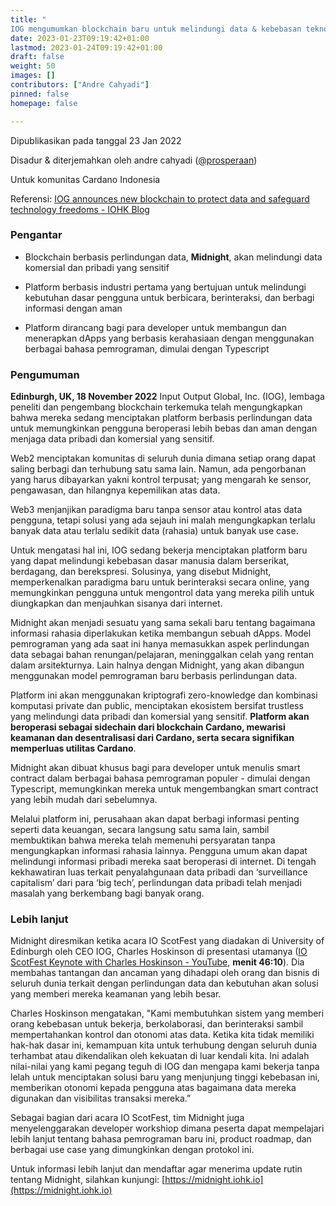 ```yaml
---
title: "
IOG mengumumkan blockchain baru untuk melindungi data & kebebasan teknologi"
date: 2023-01-23T09:19:42+01:00
lastmod: 2023-01-24T09:19:42+01:00
draft: false
weight: 50
images: []
contributors: ["Andre Cahyadi"]
pinned: false
homepage: false

---
```


Dipublikasikan pada tanggal 23 Jan 2022

Disadur & diterjemahkan oleh andre cahyadi ([@prosperaan](https://forum.cardano.org/u/prosperaan))

Untuk komunitas Cardano Indonesia

Referensi: [IOG announces new blockchain to protect data and safeguard technology freedoms - IOHK Blog](https://iohk.io/en/blog/posts/2022/11/18/iog-announces-new-blockchain-to-protect-data-and-safeguard-technology-freedoms/)

### Pengantar

- Blockchain berbasis perlindungan data, **Midnight**, akan melindungi data komersial dan pribadi yang sensitif

- Platform berbasis industri pertama yang bertujuan untuk melindungi kebutuhan dasar pengguna untuk berbicara, berinteraksi, dan berbagi informasi dengan aman

- Platform dirancang bagi para developer untuk membangun dan menerapkan dApps yang berbasis kerahasiaan dengan menggunakan berbagai bahasa pemrograman, dimulai dengan Typescript

### Pengumuman

**Edinburgh, UK, 18 November 2022**
Input Output Global, Inc. (IOG), lembaga peneliti dan pengembang blockchain terkemuka telah mengungkapkan bahwa mereka sedang menciptakan platform berbasis perlindungan data untuk memungkinkan pengguna beroperasi lebih bebas dan aman dengan menjaga data pribadi dan komersial yang sensitif.

Web2 menciptakan komunitas di seluruh dunia dimana setiap orang dapat saling berbagi dan terhubung satu sama lain. Namun, ada pengorbanan yang harus dibayarkan yakni kontrol terpusat; yang mengarah ke sensor, pengawasan, dan hilangnya kepemilikan atas data.

Web3 menjanjikan paradigma baru tanpa sensor atau kontrol atas data pengguna, tetapi solusi yang ada sejauh ini malah mengungkapkan terlalu banyak data atau terlalu sedikit data (rahasia) untuk banyak use case.

Untuk mengatasi hal ini, IOG sedang bekerja menciptakan platform baru yang dapat melindungi kebebasan dasar manusia dalam berserikat, berdagang, dan berekspresi. Solusinya, yang disebut Midnight, memperkenalkan paradigma baru untuk berinteraksi secara online, yang memungkinkan pengguna untuk mengontrol data yang mereka pilih untuk diungkapkan dan menjauhkan sisanya dari internet.

Midnight akan menjadi sesuatu yang sama sekali baru tentang bagaimana informasi rahasia diperlakukan ketika membangun sebuah dApps. Model pemrograman yang ada saat ini hanya memasukkan aspek perlindungan data sebagai bahan renungan/pelajaran, meninggalkan celah yang rentan dalam arsitekturnya. Lain halnya dengan Midnight, yang akan dibangun menggunakan model pemrograman baru berbasis perlindungan data.

Platform ini akan menggunakan kriptografi zero-knowledge dan kombinasi komputasi private dan public, menciptakan ekosistem bersifat trustless yang melindungi data pribadi dan komersial yang sensitif. **Platform akan beroperasi sebagai sidechain dari blockchain Cardano, mewarisi keamanan dan desentralisasi dari Cardano, serta secara signifikan memperluas utilitas Cardano**.

Midnight akan dibuat khusus bagi para developer untuk menulis smart contract dalam berbagai bahasa pemrograman populer - dimulai dengan Typescript, memungkinkan mereka untuk mengembangkan smart contract yang lebih mudah dari sebelumnya.

Melalui platform ini, perusahaan akan dapat berbagi informasi penting seperti data keuangan, secara langsung satu sama lain, sambil membuktikan bahwa mereka telah memenuhi persyaratan tanpa mengungkapkan informasi rahasia lainnya. Pengguna umum akan dapat melindungi informasi pribadi mereka saat beroperasi di internet. Di tengah kekhawatiran luas terkait penyalahgunaan data pribadi dan ‘surveillance capitalism’ dari para ‘big tech’, perlindungan data pribadi telah menjadi masalah yang berkembang bagi banyak orang.

### Lebih lanjut

Midnight diresmikan ketika acara IO ScotFest yang diadakan di University of Edinburgh oleh CEO IOG, Charles Hoskinson di presentasi utamanya ([IO ScotFest Keynote with Charles Hoskinson - YouTube](https://www.youtube.com/watch?v=tbtkClr3Y3I&list=PLnPTB0CuBOBxjkB8DdMhy57MriBCHT1RM&index=2), **menit 46:10**). Dia membahas tantangan dan ancaman yang dihadapi oleh orang dan bisnis di seluruh dunia terkait dengan perlindungan data dan kebutuhan akan solusi yang memberi mereka keamanan yang lebih besar.

Charles Hoskinson mengatakan, "Kami membutuhkan sistem yang memberi orang kebebasan untuk bekerja, berkolaborasi, dan berinteraksi sambil mempertahankan kontrol dan otonomi atas data. Ketika kita tidak memiliki hak-hak dasar ini, kemampuan kita untuk terhubung dengan seluruh dunia terhambat atau dikendalikan oleh kekuatan di luar kendali kita. Ini adalah nilai-nilai yang kami pegang teguh di IOG dan mengapa kami bekerja tanpa lelah untuk menciptakan solusi baru yang menjunjung tinggi kebebasan ini, memberikan otonomi kepada pengguna atas bagaimana data mereka digunakan dan visibilitas transaksi mereka.”

Sebagai bagian dari acara IO ScotFest, tim Midnight juga menyelenggarakan developer workshiop dimana peserta dapat mempelajari lebih lanjut tentang bahasa pemrograman baru ini, product roadmap, dan berbagai use case yang dimungkinkan dengan protokol ini.

Untuk informasi lebih lanjut dan mendaftar agar menerima update rutin tentang Midnight, silahkan kunjungi: [https://midnight.iohk.io](https://midnight.iohk.io)

